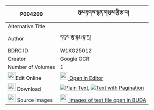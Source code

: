|P004209|སུམ་རྟགས་སྙན་གསུམ་གྱི་རྩ་བ། 
| --- | --- 
|Alternative Title |
|Author| དངུལ་ཆུ་དྷརྨ་བྷ་དྲ།
|BDRC ID | W1KG25012
|Creator | Google OCR
|Number of Volumes| 1
|<img width="25" src="https://img.icons8.com/color/25/000000/edit-property.png">Edit Online| [<img width="25" src="https://avatars.githubusercontent.com/u/45091458?s=200&v=4"> Open in Editor](http://editor.openpecha.org/P004209)
|<img width="25" src="https://img.icons8.com/fluent/48/000000/download-2.png"/>  Download | [![](https://img.icons8.com/color/20/000000/txt.png)Plain Text](https://github.com/Openpecha/P004209/releases/download/v1/sum_tak_nyen_sum_gyi_tsawa_plain_P004209.zip), [![](https://img.icons8.com/color/20/000000/txt.png)Text with Pagination](https://github.com/Openpecha/P004209/releases/download/v1/sum_tak_nyen_sum_gyi_tsawa_pages_P004209.zip)
|<img width="25" src="https://img.icons8.com/plasticine/100/000000/pictures-folder.png"/>  Source Images | [<img width="25" src="https://library.bdrc.io/icons/BUDA-small.svg"> Images of text file open in BUDA](https://library.bdrc.io/show/bdr:W1KG25012)